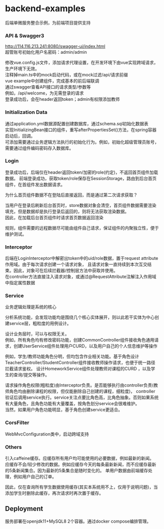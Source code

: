 # backend-examples

后端单微服务整合示例，为前端项目提供支持

### API & Swagger3
http://114.116.213.241:8080/swagger-ui/index.html  
超管账号初始化用户名密码：admin/admin  

修改vue.config.js文件，添加请求代理设置，在开发环境下由vue实现跨域请求，生产环境下无效。  
注释掉main.ts中的mock启动代码，或在mock过滤/api/请求前缀    
vue example中创建组件，完成基本的前后端联调  
通过swagger查看API接口的请求类型/参数等  
例如，/api/welcome，为无需登录的请求  
登录成功后，会在header返回token；admin有权限添加教师

### Initialization Data
通过application.yml数据源配置创建数据库，通过schema.sql初始化数据表  
实现InitializingBean接口的组件，重写afterPropertiesSet()方法，在spring容器启动后，回调。  
可添加需要通过业务逻辑方法执行的初始化行为。例如，初始化超级管理员账号，需要通过组件编码密码存入数据库。  

### Login
登录成功后，后端仅在header返回token/加密的role(约定)，不返回首页组件加载数据。
前端登录成功，获取token/role保存在SessionStorage，路由到后台首页组件，在首组件发出数据请求。  

为什么首页组件数据不在登陆后直接返回，而是通过第二次请求获取？  

当用户在登录后刷新后台首页时，store数据对象会清空，首页组件数据需要渲染填充，但是数据却是执行登录后返回的，则将无法获取渲染数据。  
因此，在加载后台首页组件时请求首页数据返回渲染

规则，组件需要的远程数据尽可能由组件自己请求，保证组件的内聚独立性，便于维护测试。

### Interceptor
后端在LoginInterceptor中解密出token中的uid/role数据，置于request attribute作用域。由于每次请求创建一个请求对象，
且请求对象一直持续到本次互交结束。因此，对象可在后续拦截器/控制层方法中获取并使用。  
在controller方法直接注入请求对象，或通过@RequestAttribute注解注入作用域中指定属性数据  

### Service
业务逻辑处理是系统的核心

分析系统功能，会发现功能均是围绕几个核心实体展开，则以此若干实体为中心创建service层，粗粒度的用例设计。

设计业务层时，可以与权限无关。  
例如，所有角色均有修改密码功能，创建CommonController组件接收角色通用请求，创建UserService组件处理用户CURD，以及用户自己的个人信息维护等操作

例如，学生/教师功能角色分明，但均包含作业相关功能。基于角色设计TeacherController/StudentController组件接收教师操作请求，也便于统一路径拦截请求鉴权。
设计HomeworkService组件处理教师对课程的CURD ，以及学生的查询/提交等操作。

请求操作角色权限(粗粒度)由Interceptor负责。是否能够执行由controller负责(教师角色均由删除课程的权限，但仅能删除自己创建的课程，细粒度)，
controller验证后调用service执行。service关注点要比角色高，比角色抽象。否则如果系统有大量角色，且角色功能有大量覆盖，按角色划分service会很难维护。  
当然，如果用户角色功能明显，基于角色创建service更适合。

### CorsFilter
WebMvcConfiguration类中，启动跨域支持  

### Others
引入caffeine缓存。应缓存所有用户均可能使用的必要数据，例如最新的新闻。  
应缓存不会/较少修改的数据。例如应缓存今天的每条最新新闻，而不应缓存最新的5条新闻集合。因为最新的5条集合是随时变化的。
单用户数据由前端缓存处理，例如用户自己的订单。

因此，仅在查询所有学生数据使用缓存(其实本系统用不上，仅用于说明问题)，当添加学生时删除此缓存，再次请求时再次置于缓存。

## Deployment
服务部署在openjdk11+MySQL8 2个容器。通过docker compose编排管理。